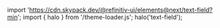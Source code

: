 <!--
type: template
name: text-field-javascript
-->

import 'https://cdn.skypack.dev/@refinitiv-ui/elements@next/text-field?min';
import { halo } from '/theme-loader.js';
halo('text-field');
